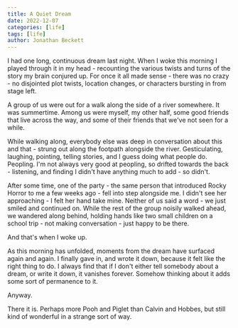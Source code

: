 ```yaml
---
title: A Quiet Dream
date: 2022-12-07
categories: [life]
tags: [life]
author: Jonathan Beckett
---
```


I had one long, continuous dream last night. When I woke this morning I played through it in my head - recounting the various twists and turns of the story my brain conjured up. For once it all made sense - there was no crazy - no disjointed plot twists, location changes, or characters bursting in from stage left.

A group of us were out for a walk along the side of a river somewhere. It was summertime. Among us were myself, my other half, some good friends that live across the way, and some of their friends that we've not seen for a while.

While walking along, everybody else was deep in conversation about this and that - strung out along the footpath alongside the river. Gesticulating, laughing, pointing, telling stories, and I guess doing what people do. Peopling. I'm not always very good at peopling, so drifted towards the back - listening, and finding I didn't have anything much to add - so didn't.

After some time, one of the party - the same person that introduced Rocky Horror to me a few weeks ago - fell into step alongside me. I didn't see her approaching - I felt her hand take mine. Neither of us said a word - we just smiled and continued on. While the rest of the group noisily walked ahead, we wandered along behind, holding hands like two small children on a school trip - not making conversation - just happy to be there.

And that's when I woke up.

As this morning has unfolded, moments from the dream have surfaced again and again. I finally gave in, and wrote it down, because it felt like the right thing to do. I always find that if I don't either tell somebody about a dream, or write it down, it vanishes forever. Somehow thinking about it adds some sort of permanence to it.

Anyway.

There it is. Perhaps more Pooh and Piglet than Calvin and Hobbes, but still kind of wonderful in a strange sort of way.